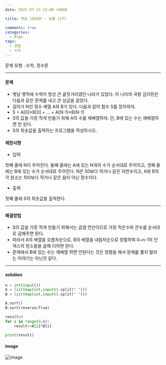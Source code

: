 ```yaml
---
date: 2021-07-13 22:00 +0800

title: 백준 1026번 - 보물 [27]

comments: true
categories:
  - Algo
tags:
  - 정렬
  - 수학
---
```


문제 유형 : 수학, 정수론

---

#### 문제

- 옛날 옛적에 수학이 항상 큰 골칫거리였던 나라가 있었다. 이 나라의 국왕 김지민은 다음과 같은 문제를 내고 큰 상금을 걸었다.
- 길이가 N인 정수 배열 A와 B가 있다. 다음과 같이 함수 S를 정의하자.
- S = A[0]×B[0] + ... + A[N-1]×B[N-1]
- S의 값을 가장 작게 만들기 위해 A의 수를 재배열하자. 단, B에 있는 수는 재배열하면 안 된다.
- S의 최솟값을 출력하는 프로그램을 작성하시오.

#### 제한사항

- 입력

첫째 줄에 N이 주어진다. 둘째 줄에는 A에 있는 N개의 수가 순서대로 주어지고, 셋째 줄에는 B에 있는 수가 순서대로 주어진다. N은 50보다 작거나 같은 자연수이고, A와 B의 각 원소는 100보다 작거나 같은 음이 아닌 정수이다.

- 출력

첫째 줄에 S의 최솟값을 출력한다.

---

#### 해결방법

- S의 값을 가장 작게 만들기 위해서는 곱셈 연산이므로 가장 작은수와 큰수를 순서대로 곱해주면 된다.
- 따라서 A의 배열을 오름차순으로, B의 배열을 내림차순으로 정렬하여 0~n-1의 인덱스의 원소들을 곱해 더하면 된다.
- 문제에서 B에 있는 수는 재배열 하면 안된다는 것은 정렬을 해서 문제를 풀지 말라는 이야기는 아닌것 같다.

---

#### solution

```python
n = int(input())
A = list(map(int,input().split(" ")))
B = list(map(int,input().split(" ")))

A.sort()
B.sort(reverse=True)

result=0
for i in range(0,n):
    result+=A[i]*B[i]

print(result)
```

#### image

![image](https://user-images.githubusercontent.com/49177223/125433751-f07a8fb5-e6a2-4b1b-bee7-e4c5dd95026c.png)

